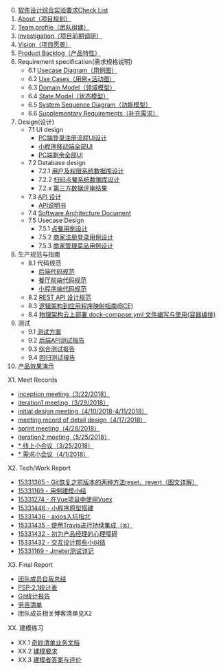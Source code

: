 
0. [软件设计综合实验要求Check List](documents/check_list.md)
1. [About（项目规划）](documents/about.md)
2. [Team profile（团队组建）](documents/team_profile.md)
3. [Investigation（项目前期调研）](documents/competitor_analyze.md)
4. [Vision（项目愿景）](documents/Baoleme_Project_Proposal.md)
5. [Product Backlog（产品特性）](documents/product_backlog.md)
6. Requirement specification(需求规格说明)
	- 6.1 [Usecase Diagram（用例图）](UseCases/README.md#用例图)
	- 6.2 [Use Cases（用例+活动图）](UseCases/README.md#用例文本与活动图)
	- 6.3 [Domain Model（领域模型）](image/%E9%A2%86%E5%9F%9F%E6%A8%A1%E5%9E%8B.png)
	- 6.4 [State Model（状态模型）](image/订单状态图.png)
	- 6.5 [System Sequence Diagram（功能模型）](SSD/README.md)
	- 6.6 [Supplementary Requirements（补充需求）](documents/Supplementary_Requirements.md)
7. Design(设计)
	- 7.1 UI design
		- [PC端登录注册流程UI设计](UI/login&register)
		- [小程序移动端全部UI](UI/移动端全部)
		- [PC端剩余全部UI](UI/PC端除登录注册)
	- 7.2 Database design
		- 7.2.1 [用户及权限系统数据库设计](ER)
		- 7.2.2 [扫码点餐系统数据库设计](ER/ER.png)
		- 7.2.x [第三方数据评审结果](https://github.com/Baoleme/Dashboard/issues?q=is%3Aissue+is%3Aclosed)
	- 7.3 [API 设计](https://baoleme.github.io/API-document/)
	    - [API说明书](documents/API_Manual.md)
	- 7.4 [Software Architecture Document](documents/Software_Architecture_Document.md)
	- 7.5 Usecase Design
		- 7.5.1 [点餐用例设计](DetailDesign/make_order.md)
		- 7.5.2 [商家注册登录用例设计](DetailDesign/register_login.md)
		- 7.5.3 [商家管理菜品用例设计](DetailDesign/manage_dish.md)
8. 生产规范与指南
	- 8.1 代码规范
		- [后端代码规范](https://github.com/Baoleme/Server/blob/master/Code%20Style.md)
		- [餐厅前端代码规范](https://github.com/Baoleme/Client-Restaurant/blob/master/development_specification.md)
		- [小程序端代码规范](https://github.com/Baoleme/Client-Consumer/blob/master/CODE_STYLE.md)
	- 8.2 [REST API 设计规范](https://baoleme.github.io/API-document/)
	- 8.3 [逻辑架构到应用程序映射指南(BCE)](documents/BCE.md)
	- 8.4 [物理架构云上部署 dock-compose.yml 文件编写与使用(容器编排)](documents/8.4.md)
9. 测试
    - 9.1 [测试方案](documents/测试方案.md)
    - 9.2 [后端API测试报告](documents/后端api测试报告.md)
    - 9.3 [综合测试报告](documents/综合测试报告.md)
    - 9.4 [回归测试报告](documents/回归测试报告.md)
10. [产品效果演示](documents/display.md)

X1. Meet Records
  - [inception meeting（3/22/2018）](https://github.com/Baoleme/Dashboard/blob/master/meet_records/KickOff_Meeting_Record(3-22-2018).md)
  - [iteration1 meeting（3/29/2018）](https://github.com/Baoleme/Dashboard/blob/master/meet_records/meeting_record_of_iteration1(3-29-2018).md)
  - [initial design meeting（4/10/2018-4/11/2018）](https://github.com/Baoleme/Dashboard/blob/master/meet_records/meeting_record_of_initial_design(4-10-2018-4-11-2018).md)
  - [meeting record of detail design（4/17/2018）](https://github.com/Baoleme/Dashboard/blob/master/meet_records/meeting_record_of_detail_design(4-17-2018).md)
  - [sprint meeting（4/28/2018）](https://github.com/Baoleme/Dashboard/blob/master/meet_records/sprint_meeting_for_developing_round2(4-28-2018).md)
  - [iteration2 meeting（5/25/2018）](https://github.com/Baoleme/Dashboard/blob/master/meet_records/meeting_record_of_iteration2(5-25-2018).md)
  - [* 线上小会议（3/25/2018）](meet_records/3.25线上小会议.md)
  - [* 需求小会议（4/1/2018）](meet_records/4.1需求小会议.md)

X2. Tech/Work Report
  - [15331365 - Git恢复之前版本的两种方法reset、revert（图文详解）](https://blog.csdn.net/yxlshk/article/details/79944535)
  - [15331169 - 用例建模小结](https://humanlee1011.github.io/2018/04/14/usecase/#)
  - [15331274 - 在Vue项目中使用Vuex](https://blog.csdn.net/shujh_sysu/article/details/79947418)
  - [15331446 - 小程序原型搭建](https://blog.csdn.net/crystal_zhuyupei/article/details/79948647)
  - [15331436 - axios入坑指北](https://blog.zyuco.com/2018/04/08/axios%E5%85%A5%E5%9D%91%E6%8C%87%E5%8C%97/)
  - [15331435 - 使用Travis进行持续集成（js）](https://blog.andiedie.cn/2018/04/04/%E4%BD%BF%E7%94%A8Travis%E8%BF%9B%E8%A1%8C%E6%8C%81%E7%BB%AD%E9%9B%86%E6%88%90/)
  - [15331432 - 初为产品经理的心理障碍](https://blog.csdn.net/qq_33559972/article/details/79934411)
  - [15331432 - 交互设计那些小纠结](https://blog.csdn.net/qq_33559972/article/details/80877316)
  - [15331169 - Jmeter测试详记](https://humanlee1011.github.io/2018/07/07/Jmeter%E6%B5%8B%E8%AF%95%E8%AF%A6%E8%AE%B0/)

X3. Final Report
  - [团队成员自我总结](documents/Final_Report.md#团队成员自我总结)
  - [PSP-2.1统计表](documents/Final_Report.md#psp-21统计表)
  - [Git统计报告](documents/Final_Report.md#git统计报告)
  - [劳苦清单](documents/Final_Report.md#劳苦清单)
  - 团队成员相关博客清单见X2

XX. 建模练习
  - XX.1 [奇妙清单业务文档](ModelingExercise/业务文档.md)
  - XX.2 [建模要求](ModelingExercise/README.md#建模要求)
  - XX.3 [建模者答案与评价](ModelingExercise/README.md#建模者答案与评价)

